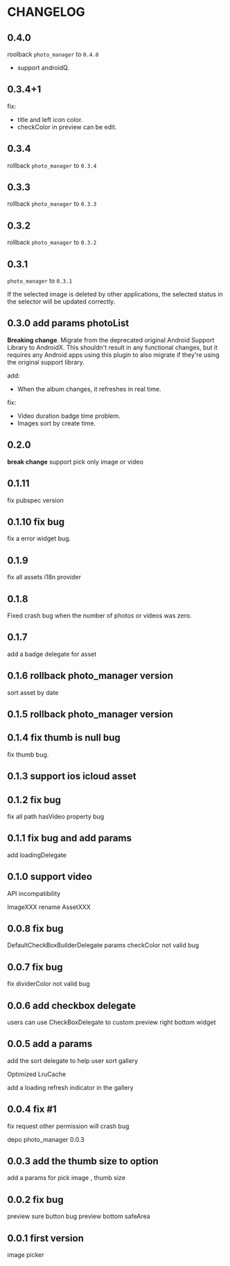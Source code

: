 # CHANGELOG

## 0.4.0

roolback `photo_manager` to `0.4.0`

- support androidQ.

## 0.3.4+1

fix:

- title and left icon color.
- checkColor in preview can be edit.

## 0.3.4

rollback `photo_manager` to `0.3.4`

## 0.3.3

rollback `photo_manager` to `0.3.3`

## 0.3.2

rollback `photo_manager` to `0.3.2`

## 0.3.1

`photo_manager` to `0.3.1`

If the selected image is deleted by other applications, the selected status in the selector will be updated correctly.

## 0.3.0 add params photoList

**Breaking change**. Migrate from the deprecated original Android Support Library to AndroidX. This shouldn't result in any functional changes, but it requires any Android apps using this plugin to also migrate if they're using the original support library.

add:

- When the album changes, it refreshes in real time.

fix:

- Video duration badge time problem.
- Images sort by create time.

## 0.2.0

**break change**
support pick only image or video

## 0.1.11

fix pubspec version

## 0.1.10 fix bug

fix a error widget bug.

## 0.1.9

fix all assets i18n provider

## 0.1.8

Fixed crash bug when the number of photos or videos was zero.

## 0.1.7

add a badge delegate for asset

## 0.1.6 rollback photo_manager version

sort asset by date

## 0.1.5 rollback photo_manager version

## 0.1.4 fix thumb is null bug

fix thumb bug.

## 0.1.3 support ios icloud asset

## 0.1.2 fix bug

fix all path hasVideo property bug

## 0.1.1 fix bug and add params

add loadingDelegate

## 0.1.0 support video

API incompatibility

ImageXXX rename AssetXXX

## 0.0.8 fix bug

DefaultCheckBoxBuilderDelegate params checkColor not valid bug

## 0.0.7 fix bug

fix dividerColor not valid bug

## 0.0.6 add checkbox delegate

users can use CheckBoxDelegate to custom preview right bottom widget

## 0.0.5 add a params

add the sort delegate to help user sort gallery

Optimized LruCache

add a loading refresh indicator in the gallery

## 0.0.4 fix #1

fix request other permission will crash bug

depo photo_manager 0.0.3

## 0.0.3 add the thumb size to option

add a params for pick image , thumb size

## 0.0.2 fix bug

preview sure button bug
preview bottom safeArea

## 0.0.1 first version

image picker
